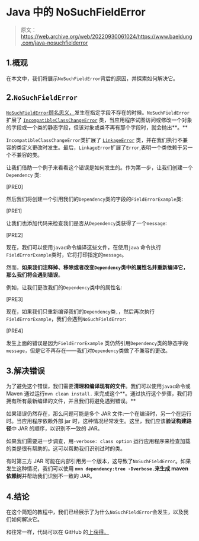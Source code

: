 # Java 中的 NoSuchFieldError

> 原文：<https://web.archive.org/web/20220930061024/https://www.baeldung.com/java-nosuchfielderror>

## 1.概观

在本文中，我们将展示`NoSuchFieldError`背后的原因，并探索如何解决它。

## 2.`NoSuchFieldError`

[`NoSuchFieldError`顾名思义，](https://web.archive.org/web/20221126230134/https://docs.oracle.com/en/java/javase/11/docs/api/java.base/java/lang/NoSuchFieldError.html)发生在指定字段不存在的时候。`NoSuchFieldError`扩展了 [`IncompatibleClassChangeError`](https://web.archive.org/web/20221126230134/https://docs.oracle.com/en/java/javase/11/docs/api/java.base/java/lang/IncompatibleClassChangeError.html) 类，当应用程序试图访问或修改一个对象的字段或一个类的静态字段，但该对象或类不再有那个字段时，就会抛出**。**

`IncompatibleClassChangeError`类扩展了 [`LinkageError`](https://web.archive.org/web/20221126230134/https://docs.oracle.com/en/java/javase/11/docs/api/java.base/java/lang/LinkageError.html) 类，并在我们执行不兼容的类定义更改时发生。最后，`LinkageError`扩展了`Error`,表明一个类依赖于另一个不兼容的类。

让我们借助一个例子来看看这个错误是如何发生的。作为第一步，让我们创建一个`Dependency` 类:

[PRE0]

然后我们将创建一个引用我们的`Dependency`类的字段的`FieldErrorExample`类:

[PRE1]

让我们也添加代码来检查我们是否从`Dependency`类获得了一个`message`:

[PRE2]

现在，我们可以使用`javac`命令编译这些文件，在使用`java` 命令执行`FieldErrorExample`类时，它将打印指定的`message`。

然而，**如果我们注释掉、移除或者改变`Dependency`类中的属性名并重新编译它，那么我们将会遇到错误**。

例如，让我们更改我们的`Dependency`类中的属性名:

[PRE3]

现在，如果我们只重新编译我们的`Dependency`类`,`，然后再次执行`FieldErrorExample`，我们会遇到`NoSuchFieldError`:

[PRE4]

发生上面的错误是因为`FieldErrorExample` 类仍然引用`Dependency`类的静态字段`message`，但是它不再存在——我们对`Dependency`类做了不兼容的更改。

## 3.解决错误

为了避免这个错误，我们需要**清理和编译现有的文件**。我们可以使用`javac`命令或 Maven 通过运行`mvn clean install.` 来完成这个**。通过执行这个步骤，我们将拥有所有最新编译的文件，并且我们将避免遇到错误。**

如果错误仍然存在，那么问题可能是多个 JAR 文件:一个在编译时，另一个在运行时。当应用程序依赖外部 jar 时，这种情况经常发生。这里，我们应该**验证构建路径**中 JAR 的顺序，以识别不一致的 JAR。

如果我们需要进一步调查，用`-verbose: class option` 运行应用程序来检查加载的类是很有帮助的。这可以帮助我们识别过时的类。

有时第三方 JAR 可能在内部引用另一个版本，这导致了`NoSuchFieldError`。如果发生这种情况，我们可以使用 **`mvn dependency:tree -Dverbose.`来生成 maven 依赖树**并帮助我们识别不一致的 JAR。

## 4.结论

在这个简短的教程中，我们已经展示了为什么`NoSuchFieldError`会发生，以及我们如何解决它。

和往常一样，代码可以在 GitHub 的[上获得。](https://web.archive.org/web/20221126230134/https://github.com/eugenp/tutorials/tree/master/core-java-modules/core-java-exceptions-3)